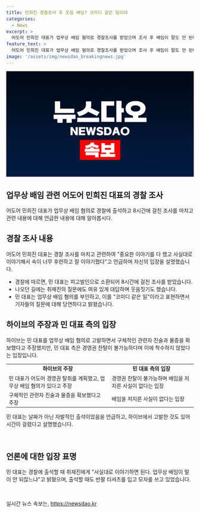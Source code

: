 ```yaml
---
title: 민희진 경찰조사 후 웃음 배임? 코미디 같은 일이야
categories:
  - News
excerpt: >
  어도어 민희진 대표가 업무상 배임 혐의로 경찰조사를 받았으며 조사 후 배임이 말도 안 된다고 강하게 부인하고 나왔다. 민 대표는 취재진 질문에 여유 있게 대답하면서 웃음도 지었고, 중요한 사실대로 다 얘기해 속이 후련하다고 말했다. 하이브는 민 대표를 업무상 배임 혐의로 고발하며 구체적인 관련자 진술과 물증을 확보했다고 주장했지만, 민 대표 측은 경영권 찬탈이 불가능하며 배임을 저지른 적이 없다고 주장했다.경찰은 민 대표측과 하이브측 관계자를 조사하고 있으며 민 대표는 현재 가처분 신청으로 직을 유지 중이다.
feature_text: >
  어도어 민희진 대표가 업무상 배임 혐의로 경찰조사를 받았으며 조사 후 배임이 말도 안 된다고 강하게 부인하고 나왔다. 민 대표는 취재진 질문에 여유 있게 대답하면서 웃음도 지었고, 중요한 사실대로 다 얘기해 속이 후련하다고 말했다. 하이브는 민 대표를 업무상 배임 혐의로 고발하며 구체적인 관련자 진술과 물증을 확보했다고 주장했지만, 민 대표 측은 경영권 찬탈이 불가능하며 배임을 저지른 적이 없다고 주장했다.경찰은 민 대표측과 하이브측 관계자를 조사하고 있으며 민 대표는 현재 가처분 신청으로 직을 유지 중이다.
image: '/assets/img/newsdao_breakingnews.jpg'
---
```


<p><img src="/assets/img/newsdao_breakingnews.jpg" alt="implanttips 속보" /></p>

<h2>업무상 배임 관련 어도어 민희진 대표의 경찰 조사</h2>

<p data-ke-size="size16">어도어 민희진 대표가 업무상 배임 혐의로 경찰에 출석하고 8시간에 걸친 조사를 마치고 관련 내용에 대해 언급한 내용에 대해 알아봅시다.</p>

<h2 data-ke-size="size26">경찰 조사 내용</h2>

<p data-ke-size="size16">어도어 민희진 대표는 경찰 조사를 마치고 관련하여 "중요한 이야기를 다 했고 사실대로 이야기해서 속이 너무 후련하고 잘 이야기했다"고 언급하며 자신의 입장을 설명했습니다.</p>

<ul>
  <li>경찰에 따르면, 민 대표는 피고발인으로 소환되어 8시간에 걸친 조사를 받았습니다.</li>
  <li>나오던 길에는 취재진의 질문에도 여유 있게 대답하며 웃음짓기도 했습니다.</li>
  <li>민 대표는 업무상 배임 혐의를 부인하고, 이를 "코미디 같은 일"이라고 표현하면서 기자들의 질문에 대해 당연하다고 밝혔습니다.</li>
</ul>

<h2 data-ke-size="size26">하이브의 주장과 민 대표 측의 입장</h2>

<p data-ke-size="size16">하이브는 민 대표를 업무상 배임 혐의로 고발하면서 구체적인 관련자 진술과 물증을 확보했다고 주장했지만, 민 대표 측은 경영권 찬탈이 불가능하다며 이에 착수하지 않았다는 입장입니다.</p>

<table>
  <tr>
    <td style="text-align: center; height: 17px;"><b>하이브의 주장</b></td>
    <td style="text-align: center; height: 17px;"><b>민 대표 측의 입장</b></td>
  </tr>
  <tr>
    <td>민 대표가 어도어 경영권 탈취를 계획했고, 업무상 배임 혐의가 있다고 주장</td>
    <td>경영권 찬탈이 불가능하며 배임을 저지른 사실이 없다는 입장</td>
  </tr>
  <tr>
    <td>구체적인 관련자 진술과 물증을 확보했다고 주장</td>
    <td>배임을 저지른 사실이 없다는 입장</td>
  </tr>
</table>

<p data-ke-size="size16">민 대표는 날짜가 아닌 자발적인 출석이었음을 언급하고, 하이브에서 고발한 것도 있어 시간이 걸렸다고 설명했습니다.</p>

<p data-ke-size="size16">&nbsp;</p>

<h2 data-ke-size="size26">언론에 대한 입장 표명</h2>

<p data-ke-size="size16">민 대표는 경찰에 출석할 때 취재진에게 "사실대로 이야기하면 된다. 업무상 배임이 말이 안 되잖느냐"고 밝혔으며, 출석할 때도 반팔 티셔츠를 입고 모자를 쓰고 있었습니다.</p>

<p data-ke-size="size16">&nbsp;</p>
실시간 뉴스 속보는, <a href="https://newsdao.kr" rel="dofollow">https://newsdao.kr</a>


